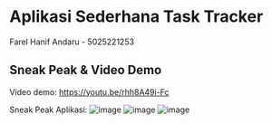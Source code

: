 # Aplikasi Sederhana Task Tracker
Farel Hanif Andaru - 5025221253

## Sneak Peak & Video Demo

Video demo: https://youtu.be/rhh8A49i-Fc

Sneak Peak Aplikasi:
![image](https://github.com/user-attachments/assets/3bf44e93-86ec-49f2-a282-11d113e947db)
![image](https://github.com/user-attachments/assets/84e21cc0-ad58-4ae3-adfb-2c7de21cac31)
![image](https://github.com/user-attachments/assets/427a56f4-f5cc-47f7-9a77-be87c266c45d)

